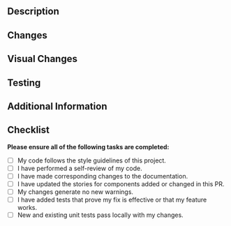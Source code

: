 ## Description

<!--
Please provide a brief description of the changes made in this pull request.
- What issue does this PR address? (e.g., Fixes #123)
- What functionality does this PR add or modify?
- Why is this change necessary?
-->


## Changes

<!--
Please provide a detail list of changes, this section should be understandable enough that someonen could use it to recreate this PR manually.
- Change 1
- Change 2
- Change 3
-->


## Visual Changes

<!-- Provide any relevant before and after screenshots for each significant change. -->

## Testing

<!--
Detail the steps required to test, including any prerequisites, commands, and instructions. Ie:
1. Run `npm install && npm run storybook`
2. Go to the Button story
3. Test that the button is clickable
-->

## Additional Information

<!-- Add any other context or information that reviewers should be aware of. -->


## Checklist

**Please ensure all of the following tasks are completed:**

- [ ] My code follows the style guidelines of this project.
- [ ] I have performed a self-review of my code.
- [ ] I have made corresponding changes to the documentation.
- [ ] I have updated the stories for components added or changed in this PR.
- [ ] My changes generate no new warnings.
- [ ] I have added tests that prove my fix is effective or that my feature works.
- [ ] New and existing unit tests pass locally with my changes.
